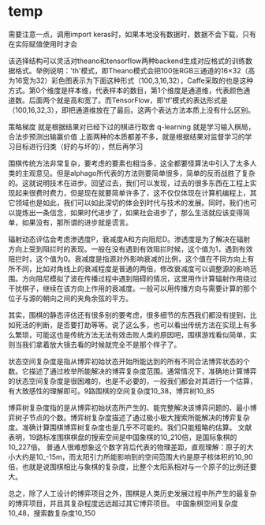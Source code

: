 # temp



需要注意一点，调用import keras时，如果本地没有数据时，数据不会下载，只有在实际赋值使用时才会

该选择结构可以灵活对theano和tensorflow两种backend生成对应格式的训练数据格式。举例说明：'th'模式，即Theano模式会把100张RGB三通道的16×32（高为16宽为32）彩色图表示为下面这种形式（100,3,16,32），Caffe采取的也是这种方式。第0个维度是样本维，代表样本的数目，第1个维度是通道维，代表颜色通道数。后面两个就是高和宽了。而TensorFlow，即'tf'模式的表达形式是（100,16,32,3），即把通道维放在了最后。这两个表达方法本质上没有什么区别。

策略梯度 就是根据结果对已经下过的棋进行取舍 q-learning 就是学习输入棋局，合法步预测出输赢价值 上面两种的本质都差不多，就是根据结果对监督学习的学习目标进行归类（好的与坏的），然后再学习



围棋传统方法非常复杂，要考虑的要素也相当多，这全都要怪算法中引入了太多人类的主观意见。但是alphago所代表的方法则要简单很多，简单的反而战胜了复杂的。这就说明技术在进步。回望过去，我们可以发现，过去的很多东西在工程上实现起来很费时费力，但是现在就要简单许多了，这不仅仅体现在计算机编程上，其它领域也是如此，我们可以如此深切的体会到时代与技术的发展。同时，我们也可以提炼出一条信念，如果时代进步了，如果社会进步了，那么生活就应该变得简单，如果没有，那所谓的进步就是谎言。

辐射动态评估会考虑渗透度P，衰减度A和方向阻尼D。渗透度是为了解决在辐射方向上受到阻拦时的表现。一般在没有遇到有效阻拦时候，这个值为1，遇到有效阻拦时，这个值为0。衰减度是指源对外影响衰减的比例，这个值在不同方向上有所不同，比如对角线上的衰减程度是普通的两倍，修改衰减度可以调整源的影响范围。方向阻尼模拟了波在传播过程中遇到阻碍的情况，这里用作计算辐射作用绕过干扰棋子，继续在该方向上作用的衰减度。一般可以用传播方向与需要计算的那个位子与源的朝向之间的夹角余弦的平方。

其实，围棋的静态评估还有很多别的要考虑，很多细节的东西我们都没有提到，比如死活的判断，是否要打劫等等。说了这么多，也可以看出传统方法在实现上有多么繁琐，可能这也是传统方法无法有效击败人类的原因吧，围棋游戏看似简单，实则当我们拿着放大镜去看的时候就完全不是那个样子了。

状态空间复杂度是指从博弈初始状态开始所能达到的所有不同合法博弈状态的个数。它描述了通过枚举所能解决的博弈复杂度范围。通常情况下，准确地计算博弈的状态空间复杂度是很困难的，也是不必要的，一般我们都会对其进行一个估算，有大致感性的理解即可。9路围棋的空间复杂度10_38，博弈树10_85

博弈树复杂度指的是从博弈初始状态所产生的、能完整解决该博弈问题的、最小博弈树子节点的个数。博弈树复杂度描述了通过极小极大搜索所能解决的博弈复杂度。准确计算围棋博弈树复杂度也是几乎不可能的。我们只能粗略的估算。 文献表明，19路标准围棋棋盘的搜索空间是中国象棋的10_210倍，是国际象棋的10_227倍。 普通人很难想象这个数字背后代表的物理差距，直观理解：原子的大小大约是10_-15m，而太阳引力所能影响到的空间范围大约是原子核体积的10_90倍，也就是说围棋相比与象棋的复杂度，比整个太阳系相对与一个原子的比例还要大。

总之，除了人工设计的博弈项目之外，围棋是人类历史发展过程中所产生的最复杂的博弈项目，并且其复杂程度远远超过其它博弈项目。 中国象棋空间复杂度10_48，搜索数复杂度10_150

